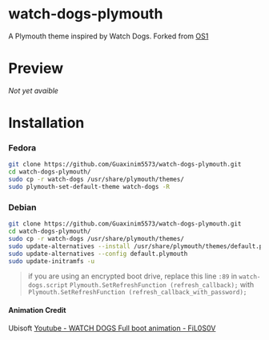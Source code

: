 # watch-dogs-plymouth
A Plymouth theme inspired by Watch Dogs.
Forked from [OS1](https://github.com/t-gitt/OS1)

# Preview
_Not yet avaible_

# Installation

### Fedora
```bash
git clone https://github.com/Guaxinim5573/watch-dogs-plymouth.git
cd watch-dogs-plymouth/
sudo cp -r watch-dogs /usr/share/plymouth/themes/
sudo plymouth-set-default-theme watch-dogs -R
```
### Debian
```bash
git clone https://github.com/Guaxinim5573/watch-dogs-plymouth.git
cd watch-dogs-plymouth/
sudo cp -r watch-dogs /usr/share/plymouth/themes/
sudo update-alternatives --install /usr/share/plymouth/themes/default.plymouth default.plymouth /usr/share/plymouth/themes/watch-dogs/watch-dogs.plymouth 100
sudo update-alternatives --config default.plymouth
sudo update-initramfs -u
```
> if you are using an encrypted boot drive, replace this line ```:89```  in ```watch-dogs.script```
``` Plymouth.SetRefreshFunction (refresh_callback); ```
with
```Plymouth.SetRefreshFunction (refresh_callback_with_password);```
#### Animation Credit
Ubisoft
[Youtube - WATCH DOGS Full boot animation - FiL0S0V](https://m.youtube.com/watch?v=lEpwxHhUJMg)
